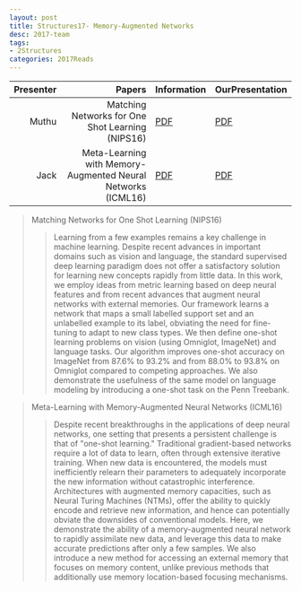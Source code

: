 ```yaml
---
layout: post
title: Structures17- Memory-Augmented Networks 
desc: 2017-team
tags:
- 2Structures
categories: 2017Reads
---
```


| Presenter | Papers | Information| OurPresentation |
| -----: | ----------: | :----- | :----- |
| Muthu | Matching Networks for One Shot Learning (NIPS16)| [PDF](https://arxiv.org/abs/1606.04080) | [PDF]({{site.baseurl}}/MoreTalksTeam/Un17/Muthu-MatchingNet.pdf) |
| Jack | Meta-Learning with Memory-Augmented Neural Networks (ICML16) | [PDF](http://proceedings.mlr.press/v48/santoro16.pdf) | [PDF]({{site.baseurl}}/MoreTalksTeam/Jack/20170724_Memory_Augmented.pdf) |


> Matching Networks for One Shot Learning (NIPS16)
>> Learning from a few examples remains a key challenge in machine learning. Despite recent advances in important domains such as vision and language, the standard supervised deep learning paradigm does not offer a satisfactory solution for learning new concepts rapidly from little data. In this work, we employ ideas from metric learning based on deep neural features and from recent advances that augment neural networks with external memories. Our framework learns a network that maps a small labelled support set and an unlabelled example to its label, obviating the need for fine-tuning to adapt to new class types. We then define one-shot learning problems on vision (using Omniglot, ImageNet) and language tasks. Our algorithm improves one-shot accuracy on ImageNet from 87.6% to 93.2% and from 88.0% to 93.8% on Omniglot compared to competing approaches. We also demonstrate the usefulness of the same model on language modeling by introducing a one-shot task on the Penn Treebank.


> Meta-Learning with Memory-Augmented Neural Networks (ICML16)
>>Despite recent breakthroughs in the applications of deep neural networks, one setting that presents a persistent challenge is that of "one-shot learning." Traditional gradient-based networks require a lot of data to learn, often through extensive iterative training. When new data is encountered, the models must inefficiently relearn their parameters to adequately incorporate the new information without catastrophic interference. Architectures with augmented memory capacities, such as Neural Turing Machines (NTMs), offer the ability to quickly encode and retrieve new information, and hence can potentially obviate the downsides of conventional models. Here, we demonstrate the ability of a memory-augmented neural network to rapidly assimilate new data, and leverage this data to make accurate predictions after only a few samples. We also introduce a new method for accessing an external memory that focuses on memory content, unlike previous methods that additionally use memory location-based focusing mechanisms.


